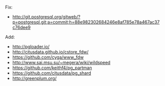 Fix:
 * http://git.postgresql.org/gitweb/?p=postgresql.git;a=commit;h=88e982302684246e8af785e78a467ac37c76dee9

Add:

 * http://pgloader.io/
 * http://citusdata.github.io/cstore_fdw/
 * https://github.com/cyga/www_fdw
 * http://www.sai.msu.su/~megera/wiki/wildspeed
 * https://github.com/keithf4/pg_partman
 * https://github.com/citusdata/pg_shard
 * http://greenplum.org/